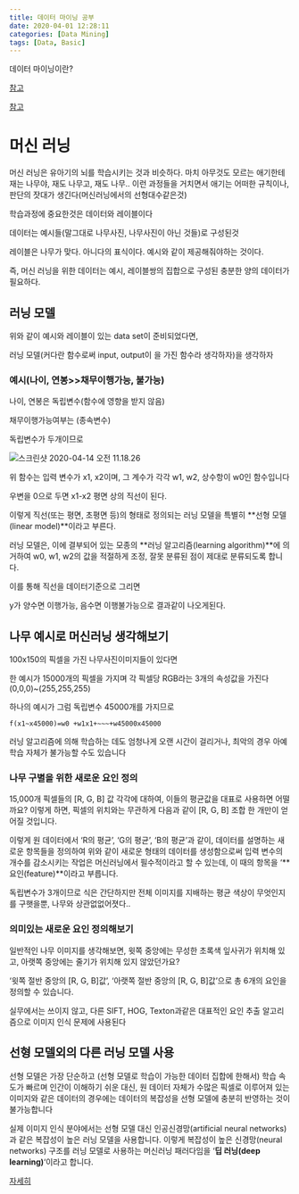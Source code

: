 ```yaml
---
title: 데이터 마이닝 공부
date: 2020-04-01 12:28:11
categories: [Data Mining]
tags: [Data, Basic]
---
```


데이터 마이닝이란?

[참고](https://dataprofessional.tistory.com/126)

[참고](https://dataprofessional.tistory.com/126)



# 머신 러닝

머신 러닝은 유아기의 뇌를 학습시키는 것과 비슷하다. 마치 아무것도 모르는 애기한테 재는 나무야, 재도 나무고, 재도 나무.. 이런 과정들을 거치면서 애기는 어떠한 규칙이나, 판단의 잣대가 생긴다(머신러닝에서의 선형대수같은것)

학습과정에 중요한것은 데이터와 레이블이다

데이터는 예시들(말그대로 나무사진, 나무사진이 아닌 것들)로 구성된것

레이블은 나무가 맞다. 아니다의 표식이다. 예시와 같이 제공해줘야하는 것이다.

즉, 머신 러닝을 위한 데이터는 예시, 레이블쌍의 집합으로 구성된 충분한 양의 데이터가 필요하다.

## 러닝 모델

위와 같이 예시와 레이블이 있는 data set이 준비되었다면, 

러닝 모델(커다란 함수로써 input, output이 을 가진 함수라 생각하자)을 생각하자

### 예시(나이, 연봉>>채무이행가능, 불가능)

나이, 연봉은 독립변수(함수에 영향을 받지 않음)

채무이행가능여부는 (종속변수)

독립변수가 두개이므로 

![스크린샷 2020-04-14 오전 11.18.26](https://tva1.sinaimg.cn/large/007S8ZIlgy1gdt2waf68kj30f6036q30.jpg)

위 함수는 입력 변수가 x1, x2이며, 그 계수가 각각 w1, w2, 상수항이 w0인 함수입니다

우변을 0으로 두면 x1-x2 평면 상의 직선이 된다.

이렇게 직선(또는 평면, 초평면 등)의 형태로 정의되는 러닝 모델을 특별히 **선형 모델(linear model)**이라고 부른다.

러닝 모델은, 이에 결부되어 있는 모종의 **러닝 알고리즘(learning algorithm)**에 의거하여 w0, w1, w2의 값을 적절하게 조정, 잘못 분류된 점이 제대로 분류되도록 합니다.

이를 통해 직선을 데이터기준으로 그리면

y가 양수면 이행가능, 음수면 이행불가능으로 결과같이 나오게된다.

## 나무 예시로 머신러닝 생각해보기

100x150의 픽셀을 가진 나무사진이미지들이 있다면

한 예시가 15000개의 픽셀을 가지며 각 픽셀당 RGB라는 3개의 속성값을 가진다(0,0,0)~(255,255,255)

하나의 예시가 그럼 독립변수 45000개를 가지므로  

`f(x1~x45000)=w0 +w1x1+~~~+w45000x45000`

러닝 알고리즘에 의해 학습하는 데도 엄청나게 오랜 시간이 걸리거나, 최악의 경우 아예 학습 자체가 불가능할 수도 있습니다

### 나무 구별을 위한 새로운 요인 정의

15,000개 픽셀들의 [R, G, B] 값 각각에 대하여, 이들의 평균값을 대표로 사용하면 어떨까요? 이렇게 하면, 픽셀의 위치와는 무관하게 다음과 같이 [R, G, B] 조합 한 개만이 얻어질 것입니다.

이렇게 원 데이터에서 ‘R의 평균’, ‘G의 평균’, ‘B의 평균’과 같이, 데이터를 설명하는 새로운 항목들을 정의하여 위와 같이 새로운 형태의 데이터를 생성함으로써 입력 변수의 개수를 감소시키는 작업은 머신러닝에서 필수적이라고 할 수 있는데, 이 때의 항목을 ‘**요인(feature)**이라고 부릅니다.

독립변수가 3개이므로 식은 간단하지만 전체 이미지를 지배하는 평균 색상이 무엇인지를 구햇을뿐, 나무와 상관없없어졋다..

### 의미있는 새로운 요인 정의해보기

일반적인 나무 이미지를 생각해보면, 윗쪽 중앙에는 무성한 초록색 잎사귀가 위치해 있고, 아랫쪽 중앙에는 줄기가 위치해 있지 않았던가요?  

‘윗쪽 절반 중앙의 [R, G, B]값’, ‘아랫쪽 절반 중앙의 [R, G, B]값’으로 총 6개의 요인을 정의할 수 있습니다.

실무에서는 쓰이지 않고, 다른 SIFT, HOG, Texton과같은  대표적인 요인 추출 알고리즘으로 이미지 인식 문제에 사용된다

## 선형 모델외의 다른 러닝 모델 사용

선형 모델은 가장 단순하고 (선형 모델로 학습이 가능한 데이터 집합에 한해서) 학습 속도가 빠르며 인간이 이해하기 쉬운 대신, 원 데이터 자체가 수많은 픽셀로 이루어져 있는 이미지와 같은 데이터의 경우에는 데이터의 복잡성을 선형 모델에 충분히 반영하는 것이 불가능합니다

실제 이미지 인식 분야에서는 선형 모델 대신 인공신경망(artificial neural networks)과 같은 복잡성이 높은 러닝 모델을 사용합니다. 이렇게 복잡성이 높은 신경망(neural networks) 구조를 러닝 모델로 사용하는 머신러닝 패러다임을 ‘**딥 러닝(deep learning)**‘이라고 합니다.













[자세히](http://research.sualab.com/introduction/2017/09/04/what-is-machine-learning.html)



